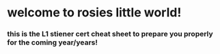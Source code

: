 # welcome to rosies little world!

### this is the L1 stiener cert cheat sheet to prepare you properly for the coming year/years!
